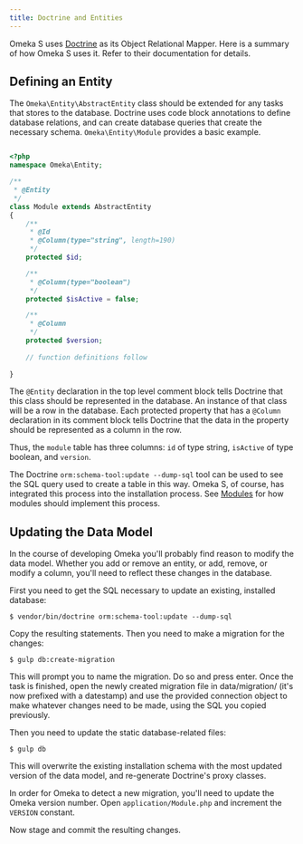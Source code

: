 ```yaml
---
title: Doctrine and Entities
---
```


Omeka S uses [Doctrine](http://www.doctrine-project.org/) as its Object Relational Mapper. Here is a summary of how Omeka S uses it. Refer to their documentation for details.

## Defining an Entity

The `Omeka\Entity\AbstractEntity` class should be extended for any tasks that stores to the database. Doctrine uses code block annotations to define database relations, and can create database queries that create the necessary schema. `Omeka\Entity\Module` provides a basic example.


```php

<?php
namespace Omeka\Entity;

/**
 * @Entity
 */
class Module extends AbstractEntity
{
    /**
     * @Id
     * @Column(type="string", length=190)
     */
    protected $id;

    /**
     * @Column(type="boolean")
     */
    protected $isActive = false;

    /**
     * @Column
     */
    protected $version;
    
    // function definitions follow
    
}
```

The `@Entity` declaration in the top level comment block tells Doctrine that this class should be represented in the database. An instance of that class will be a row in the database. Each protected property that has a `@Column` declaration in its comment block tells Doctrine that the data in the property should be represented as a column in the row.

Thus, the `module` table has three columns: `id` of type string, `isActive` of type boolean, and `version`.

The Doctrine `orm:schema-tool:update --dump-sql` tool can be used to see the SQL query used to create a table in this way. Omeka S, of course, has integrated this process into the installation process. See [Modules](modules.md) for how modules should implement this process.

## Updating the Data Model

In the course of developing Omeka you'll probably find reason to modify the data model. Whether you add or remove an entity, or add, remove, or modify a column, you'll need to reflect these changes in the database.

First you need to get the SQL necessary to update an existing, installed database:

    $ vendor/bin/doctrine orm:schema-tool:update --dump-sql

Copy the resulting statements. Then you need to make a migration for the changes:

    $ gulp db:create-migration

This will prompt you to name the migration. Do so and press enter. Once the task is finished, open the newly created migration file in data/migration/ (it's now prefixed with a datestamp) and use the provided connection object to make whatever changes need to be made, using the SQL you copied previously.

Then you need to update the static database-related files:

    $ gulp db

This will overwrite the existing installation schema with the most updated version of the data model, and re-generate Doctrine's proxy classes.

In order for Omeka to detect a new migration, you'll need to update the Omeka version number. Open `application/Module.php` and increment the `VERSION` constant.

Now stage and commit the resulting changes.

